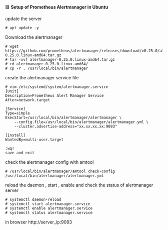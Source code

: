 :red_square: __Setup of Prometheus Alertmanager in Ubuntu__

update the server
```
# apt update -y
```
Download the alertmanager
```
# wget https://github.com/prometheus/alertmanager/releases/download/v0.25.0/alertmanager-0.25.0.linux-amd64.tar.gz
# tar -xvf alertmanager-0.25.0.linux-amd64.tar.gz
# cd alertmanager-0.25.0.linux-amd64/
# cp -r . /usr/local/bin/alertmanager
```
create the alertmanager service file
```
# vim /etc/systemd/system/alertmanager.service
[Unit]
Description=Prometheus Alert Manager Service
After=network.target

[Service]
Type=simple
ExecStart=/usr/local/bin/alertmanager/alertmanager \
    --config.file=/usr/local/bin/alertmanager/alertmanager.yml \
    --cluster.advertise-address="xx.xx.xx.xx:9093"

[Install]
WantedBy=multi-user.target

:wq! 
save and exit
```

check the alertmanager config with amtool
```
# /usr/local/bin/alertmanager/amtool check-config /usr/local/bin/alertmanager/alertmanager.yml
```
reload the daemon , start , enable and check the status of alertmanager server
```
# systemctl daemon-reload
# systemctl start alertmanager.service
# systemctl enable alertmanager.service
# systemctl status alertmanager.service
```
in browser
http://server_ip:9093
